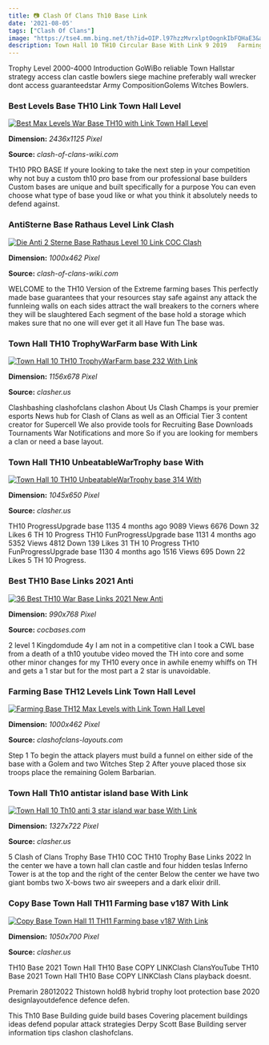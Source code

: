 ```yaml
---
title: 📷 Clash Of Clans Th10 Base Link
date: '2021-08-05'
tags: ["Clash Of Clans"]
image: "https://tse4.mm.bing.net/th?id=OIP.l97hzzMvrxlptOognkIbFQHaE3&amp;pid=15.1"
description: Town Hall 10 TH10 Circular Base With Link 9 2019   Farming Base   Clash of Clans Clasherus   Download Copy Link Town Hall 10 TH10 Circular Base With Link 9 2
---
```




Trophy Level 2000-4000 Introduction GoWiBo reliable Town Hallstar strategy access clan castle bowlers siege machine preferably wall wrecker dont access guaranteedstar Army CompositionGolems Witches Bowlers.



### Best Levels Base TH10 Link Town Hall Level 

[![Best Max Levels War Base TH10 with Link  Town Hall Level ](https://clash-of-clans-wiki.com/pics/th10_plans/war/original/th10_war_65.jpg)](https://clash-of-clans-wiki.com/pics/th10_plans/war/original/th10_war_65.jpg)


**Dimension:** _2436x1125 Pixel_ 

**Source:** _clash-of-clans-wiki.com_ 


TH10 PRO BASE If youre looking to take the next step in your competition why not buy a custom th10 pro base from our professional base builders Custom bases are unique and built specifically for a purpose You can even choose what type of base youd like or what you think it absolutely needs to defend against.


###  AntiSterne Base Rathaus Level Link Clash 

[![Die Anti 2 Sterne Base Rathaus Level 10  Link  COC Clash ](https://clash-of-clans-wiki.com/pics/th10_plans/defence/thumb/th10_defence_82.jpg)](https://clash-of-clans-wiki.com/pics/th10_plans/defence/thumb/th10_defence_82.jpg)


**Dimension:** _1000x462 Pixel_ 

**Source:** _clash-of-clans-wiki.com_ 


WELCOME to the TH10 Version of the Extreme farming bases This perfectly made base guarantees that your resources stay safe against any attack the funnleing walls on each sides attract the wall breakers to the corners where they will be slaughtered Each segment of the base hold a storage which makes sure that no one will ever get it all Have fun The base was.


### Town Hall TH10 TrophyWarFarm base With Link 

[![Town Hall 10 TH10 TrophyWarFarm base 232 With Link ](https://img.clasher.us/images/full/5ed1d493601f1a0487812da2.jpg)](https://img.clasher.us/images/full/5ed1d493601f1a0487812da2.jpg)


**Dimension:** _1156x678 Pixel_ 

**Source:** _clasher.us_ 


Clashbashing clashofclans clashon About Us Clash Champs is your premier esports News hub for Clash of Clans as well as an Official Tier 3 content creator for Supercell We also provide tools for Recruiting Base Downloads Tournaments War Notifications and more So if you are looking for members a clan or need a base layout.


### Town Hall TH10 UnbeatableWarTrophy base With 

[![Town Hall 10 TH10 UnbeatableWarTrophy base 314 With ](https://img.clasher.us/images/full/5f09d42bb4ed670471f24e57.jpg)](https://img.clasher.us/images/full/5f09d42bb4ed670471f24e57.jpg)


**Dimension:** _1045x650 Pixel_ 

**Source:** _clasher.us_ 


TH10 ProgressUpgrade base 1135 4 months ago 9089 Views 6676 Down 32 Likes 6 TH 10 Progress TH10 FunProgressUpgrade base 1131 4 months ago 5352 Views 4812 Down 139 Likes 31 TH 10 Progress TH10 FunProgressUpgrade base 1130 4 months ago 1516 Views 695 Down 22 Likes 5 TH 10 Progress.


### Best TH10 Base Links 2021 Anti

[![36 Best TH10 War Base Links 2021 New  Anti](https://cocbases.com/wp-content/uploads/th10-war-base.jpg)](https://cocbases.com/wp-content/uploads/th10-war-base.jpg)


**Dimension:** _990x768 Pixel_ 

**Source:** _cocbases.com_ 


2 level 1 Kingdomdude 4y I am not in a competitive clan I took a CWL base from a death of a th10 youtube video moved the TH into core and some other minor changes for my TH10 every once in awhile enemy whiffs on TH and gets a 1 star but for the most part a 2 star is unavoidable.


### Farming Base TH12 Levels Link Town Hall Level 

[![Farming Base TH12 Max Levels with Link  Town Hall Level ](https://clashofclans-layouts.com/pics/th12_plans/farm/thumb/th12_farm_1.jpg)](https://clashofclans-layouts.com/pics/th12_plans/farm/thumb/th12_farm_1.jpg)


**Dimension:** _1000x462 Pixel_ 

**Source:** _clashofclans-layouts.com_ 


Step 1 To begin the attack players must build a funnel on either side of the base with a Golem and two Witches Step 2 After youve placed those six troops place the remaining Golem Barbarian.


### Town Hall Th10 antistar island base With Link 

[![Town Hall 10 Th10 anti 3 star island war base With Link ](https://img.clasher.us/images/full/5da3cc5cea0ba622b4ff19cc.jpg)](https://img.clasher.us/images/full/5da3cc5cea0ba622b4ff19cc.jpg)


**Dimension:** _1327x722 Pixel_ 

**Source:** _clasher.us_ 


5 Clash of Clans Trophy Base TH10 COC TH10 Trophy Base Links 2022 In the center we have a town hall clan castle and four hidden teslas Inferno Tower is at the top and the right of the center Below the center we have two giant bombs two X-bows two air sweepers and a dark elixir drill.


### Copy Base Town Hall TH11 Farming base v187 With Link 

[![Copy Base Town Hall 11 TH11 Farming base v187 With Link ](https://img.clasher.us/images/full/5e26669562741f0435a42b6f.jpg)](https://img.clasher.us/images/full/5e26669562741f0435a42b6f.jpg)


**Dimension:** _1050x700 Pixel_ 

**Source:** _clasher.us_ 



TH10 Base 2021 Town Hall TH10 Base COPY LINKClash ClansYouTube TH10 Base 2021 Town Hall TH10 Base COPY LINKClash Clans playback doesnt.


Premarin 28012022 Thistown hold8 hybrid trophy loot protection base 2020 designlayoutdefence defence defen.


This Th10 Base Building guide build bases Covering placement buildings ideas defend popular attack strategies Derpy Scott Base Building server information tips clashon clashofclans.




